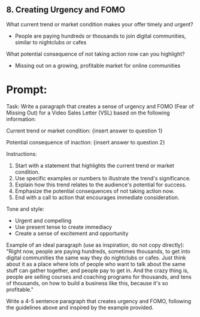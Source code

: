 ## 8. Creating Urgency and FOMO

What current trend or market condition makes your offer timely and urgent?
- People are paying hundreds or thousands to join digital communities, similar to nightclubs or cafes

What potential consequence of not taking action now can you highlight?
- Missing out on a growing, profitable market for online communities

# Prompt:
Task: Write a paragraph that creates a sense of urgency and FOMO (Fear of Missing Out) for a Video Sales Letter (VSL) based on the following information:

Current trend or market condition:
{insert answer to question 1}

Potential consequence of inaction:
{insert answer to question 2}

Instructions:
1. Start with a statement that highlights the current trend or market condition.
2. Use specific examples or numbers to illustrate the trend's significance.
3. Explain how this trend relates to the audience's potential for success.
4. Emphasize the potential consequences of not taking action now.
5. End with a call to action that encourages immediate consideration.

Tone and style:
- Urgent and compelling
- Use present tense to create immediacy
- Create a sense of excitement and opportunity

Example of an ideal paragraph (use as inspiration, do not copy directly):
"Right now, people are paying hundreds, sometimes thousands, to get into digital communities the same way they do nightclubs or cafes. Just think about it as a place where lots of people who want to talk about the same stuff can gather together, and people pay to get in. And the crazy thing is, people are selling courses and coaching programs for thousands, and tens of thousands, on how to build a business like this, because it's so profitable."

Write a 4-5 sentence paragraph that creates urgency and FOMO, following the guidelines above and inspired by the example provided.